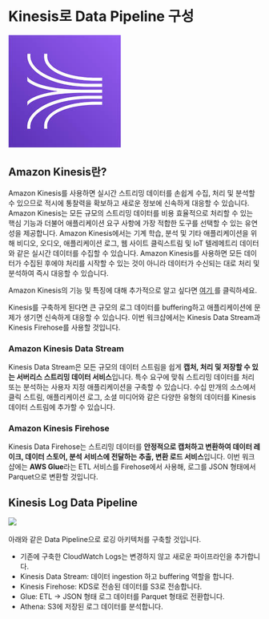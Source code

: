 # Kinesis로 Data Pipeline 구성

![](../.gitbook/assets/images.jpeg)

## Amazon Kinesis란?

Amazon Kinesis를 사용하면 실시간 스트리밍 데이터를 손쉽게 수집, 처리 및 분석할 수 있으므로 적시에 통찰력을 확보하고 새로운 정보에 신속하게 대응할 수 있습니다. Amazon Kinesis는 모든 규모의 스트리밍 데이터를 비용 효율적으로 처리할 수 있는 핵심 기능과 더불어 애플리케이션 요구 사항에 가장 적합한 도구를 선택할 수 있는 유연성을 제공합니다. Amazon Kinesis에서는 기계 학습, 분석 및 기타 애플리케이션을 위해 비디오, 오디오, 애플리케이션 로그, 웹 사이트 클릭스트림 및 IoT 텔레메트리 데이터와 같은 실시간 데이터를 수집할 수 있습니다. Amazon Kinesis를 사용하면 모든 데이터가 수집된 후에야 처리를 시작할 수 있는 것이 아니라 데이터가 수신되는 대로 처리 및 분석하여 즉시 대응할 수 있습니다.

Amazon Kinesis의 기능 및 특징에 대해 추가적으로 알고 싶다면 [여기 ](https://docs.aws.amazon.com/kinesis/index.html)를 클릭하세요.

Kinesis를 구축하게 된다면 큰 규모의 로그 데이터를 buffering하고 애플리케이션에 문제가 생기면 신속하게 대응할 수 있습니다. 이번 워크샵에서는 Kinesis Data Stream과 Kinesis Firehose를 사용할 것입니다.

### Amazon Kinesis Data Stream

Kinesis Data Stream은 모든 규모의 데이터 스트림을 쉽게 **캡처, 처리 및 저장할 수 있는 서버리스 스트리밍 데이터 서비스**입니다. 특수 요구에 맞춰 스트리밍 데이터를 처리 또는 분석하는 사용자 지정 애플리케이션을 구축할 수 있습니다. 수십 만개의 소스에서 클릭 스트림, 애플리케이션 로그, 소셜 미디어와 같은 다양한 유형의 데이터를 Kinesis 데이터 스트림에 추가할 수 있습니다.

### Amazon Kinesis Firehose

Kinesis Data Firehose는 스트리밍 데이터를 **안정적으로 캡처하고 변환하여 데이터 레이크, 데이터 스토어, 분석 서비스에 전달하는 추출, 변환 로드 서비스**입니다. 이번 워크샵에는 **AWS Glue**라는 ETL 서비스를 Firehose에서 사용해, 로그를 JSON 형태에서 Parquet으로 변환할 것입니다.

## Kinesis Log Data Pipeline

![](<../.gitbook/assets/EKS\_workshop-Kinesis.drawio (3).png>)

아래와 같은 Data Pipeline으로 로깅 아키텍처를 구축할 것입니다.

* 기존에 구축한 CloudWatch Logs는 변경하지 않고 새로운 파이프라인을 추가합니다.
* Kinesis Data Stream: 데이터 ingestion 하고 buffering 역할을 합니다.
* Kinesis Firehose: KDS로 전송된 데이터를 S3로 전송합니다.
* Glue: ETL -> JSON 형태 로그 데이터를 Parquet 형태로 전환합니다.
* Athena: S3에 저장된 로그 데이터를 분석합니다.
